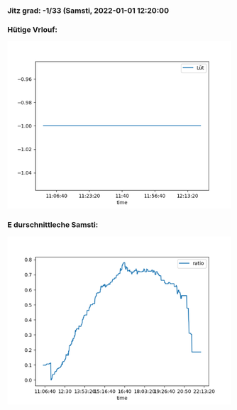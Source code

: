 ### Jitz grad: -1/33 (Samsti, 2022-01-01 12:20:00

### Hütige Vrlouf:
![Graph](Today.png)

### E durschnittleche Samsti:
![Graph](Samsti.png)
